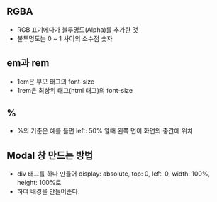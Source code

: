 ## RGBA
+ RGB 표기에다가 불투명도(Alpha)를 추가한 것
+ 불투명도는 0 ~ 1 사이의 소수점 숫자

## em과 rem
+ 1em은 부모 태그의 font-size
+ 1rem은 최상위 태그(html 태그)의 font-size   

## %
+ %의 기준은 예를 들면 left: 50% 일때 왼쪽 면이 화면의 중간에 위치 
## Modal 창 만드는 방법
+ div 태그를 하나 만들어 display: absolute, top: 0, left: 0, width: 100%, height: 100%로 
+ 하여 배경을 만들어준다.
